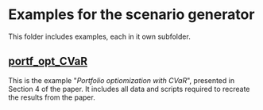 Examples for the scenario generator
===================================

This folder includes examples, each in it own subfolder.

[portf\_opt\_CVaR](portf_opt_CVaR/README.md)
--------------------------------------------

This is the example "_Portfolio optiomization with CVaR_", presented in Section 4 of the paper.
It includes all data and scripts required to recreate the results from the paper.
